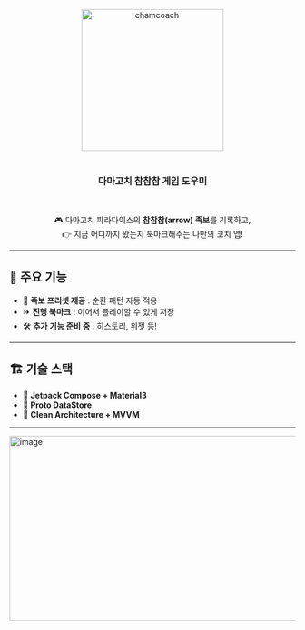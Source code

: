 <p align = "center">
  <img width = 250px alt="chamcoach" src="https://github.com/user-attachments/assets/4f31fe3e-ecd5-4e3a-b2dc-46bd82698153" />
  </br>
  </br>
  <h3 align = center><b>다마고치 참참참 게임 도우미</b></h3>
</p>

</br>
<p align = "center">
🎮 다마고치 파라다이스의 <b>참참참(arrow) 족보</b>를 기록하고, </br> 
👉 지금 어디까지 왔는지 북마크해주는 나만의 코치 앱!
</p>

---

## 🌟 주요 기능
- 📌 **족보 프리셋 제공** : 순환 패턴 자동 적용
- ⏩ **진행 북마크** : 이어서 플레이할 수 있게 저장
- 🛠️ **추가 기능 준비 중** : 히스토리, 위젯 등!

---

## 🏗️ 기술 스택
- 🧩 **Jetpack Compose + Material3**
- 💾 **Proto DataStore**
- 🧪 **Clean Architecture + MVVM**

---

<img width="1046" height="326" alt="image" src="https://github.com/user-attachments/assets/1cb95200-9c30-4e2d-8b51-7c0607384b2e" />
